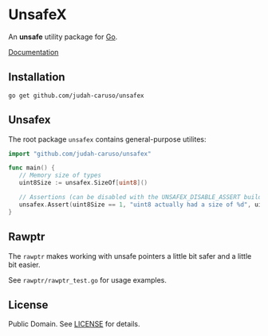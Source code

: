 # UnsafeX

An **unsafe** utility package for [Go](https://go.dev).

[Documentation](https://pkg.go.dev/github.com/judah-caruso/unsafex)

## Installation

```
go get github.com/judah-caruso/unsafex
```

## Unsafex

The root package `unsafex` contains general-purpose utilites:

```go
import "github.com/judah-caruso/unsafex"

func main() {
   // Memory size of types
   uint8Size := unsafex.SizeOf[uint8]()

   // Assertions (can be disabled with the UNSAFEX_DISABLE_ASSERT build tag)
   unsafex.Assert(uint8Size == 1, "uint8 actually had a size of %d", uint8Size)
}
```

## Rawptr

The `rawptr` makes working with unsafe pointers a little bit safer and a little bit easier.

See `rawptr/rawptr_test.go` for usage examples.

## License

Public Domain. See [LICENSE](./LICENSE) for details.
